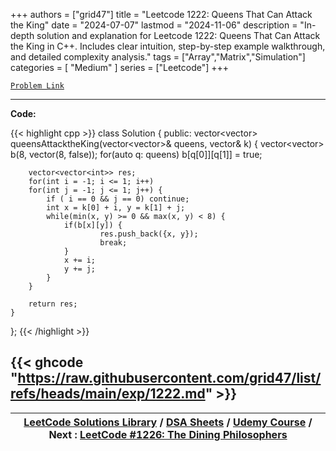 
+++
authors = ["grid47"]
title = "Leetcode 1222: Queens That Can Attack the King"
date = "2024-07-07"
lastmod = "2024-11-06"
description = "In-depth solution and explanation for Leetcode 1222: Queens That Can Attack the King in C++. Includes clear intuition, step-by-step example walkthrough, and detailed complexity analysis."
tags = ["Array","Matrix","Simulation"]
categories = [
    "Medium"
]
series = ["Leetcode"]
+++



[`Problem Link`](https://leetcode.com/problems/queens-that-can-attack-the-king/description/)

---
**Code:**

{{< highlight cpp >}}
class Solution {
public:
    vector<vector<int>> queensAttacktheKing(vector<vector<int>>& queens, vector<int>& k) {
        vector<vector<bool>> b(8, vector<bool>(8, false));
        for(auto q: queens)
        b[q[0]][q[1]] = true;

        vector<vector<int>> res;
        for(int i = -1; i <= 1; i++)
        for(int j = -1; j <= 1; j++) {
            if ( i == 0 && j == 0) continue;
            int x = k[0] + i, y = k[1] + j;
            while(min(x, y) >= 0 && max(x, y) < 8) {
                if(b[x][y]) {
                        res.push_back({x, y});
                        break;
                }
                x += i;
                y += j;
            }
        }

        return res;
    }
};
{{< /highlight >}}

{{< ghcode "https://raw.githubusercontent.com/grid47/list/refs/heads/main/exp/1222.md" >}}
---

| [LeetCode Solutions Library](https://grid47.xyz/leetcode/) / [DSA Sheets](https://grid47.xyz/sheets/) / [Udemy Course](https://grid47.xyz/courses/) / Next : [LeetCode #1226: The Dining Philosophers](https://grid47.xyz/posts/leetcode-1226-the-dining-philosophers-solution/) |
| --- |
